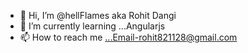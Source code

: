 - 👋 Hi, I’m @hellFlames aka Rohit Dangi
- 🌱 I’m currently learning ...Angularjs
- 📫 How to reach me ...Email-rohit821128@gmail.com

<!---
hellFlames/hellFlames is a ✨ special ✨ repository because its `README.md` (this file) appears on your GitHub profile.
You can click the Preview link to take a look at your changes.
--->
